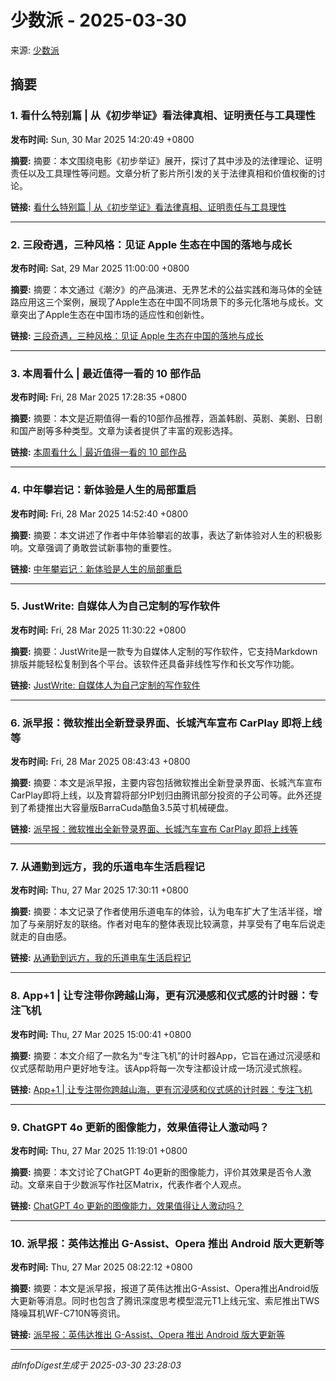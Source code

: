 # 少数派 - 2025-03-30

来源: [少数派](https://sspai.com)

## 摘要

### 1. 看什么特别篇 | 从《初步举证》看法律真相、证明责任与工具理性

**发布时间:** Sun, 30 Mar 2025 14:20:49 +0800

**摘要:** 摘要：本文围绕电影《初步举证》展开，探讨了其中涉及的法律理论、证明责任以及工具理性等问题。文章分析了影片所引发的关于法律真相和价值权衡的讨论。

**链接:** [看什么特别篇 | 从《初步举证》看法律真相、证明责任与工具理性](https://sspai.com/post/97857)

---

### 2. 三段奇遇，三种风格：见证 Apple 生态在中国的落地与成长

**发布时间:** Sat, 29 Mar 2025 11:00:00 +0800

**摘要:** 摘要：本文通过《潮汐》的产品演进、无界艺术的公益实践和海马体的全链路应用这三个案例，展现了Apple生态在中国不同场景下的多元化落地与成长。文章突出了Apple生态在中国市场的适应性和创新性。

**链接:** [三段奇遇，三种风格：见证 Apple 生态在中国的落地与成长](https://sspai.com/post/97874)

---

### 3. 本周看什么 | 最近值得一看的 10 部作品

**发布时间:** Fri, 28 Mar 2025 17:28:35 +0800

**摘要:** 摘要：本文是近期值得一看的10部作品推荐，涵盖韩剧、英剧、美剧、日剧和国产剧等多种类型。文章为读者提供了丰富的观影选择。

**链接:** [本周看什么 | 最近值得一看的 10 部作品](https://sspai.com/post/97873)

---

### 4. 中年攀岩记：新体验是人生的局部重启

**发布时间:** Fri, 28 Mar 2025 14:52:40 +0800

**摘要:** 摘要：本文讲述了作者中年体验攀岩的故事，表达了新体验对人生的积极影响。文章强调了勇敢尝试新事物的重要性。

**链接:** [中年攀岩记：新体验是人生的局部重启](https://sspai.com/post/96909)

---

### 5. JustWrite: 自媒体人为自己定制的写作软件

**发布时间:** Fri, 28 Mar 2025 11:30:22 +0800

**摘要:** 摘要：JustWrite是一款专为自媒体人定制的写作软件，它支持Markdown排版并能轻松复制到各个平台。该软件还具备非线性写作和长文写作功能。

**链接:** [JustWrite: 自媒体人为自己定制的写作软件](https://sspai.com/post/97565)

---

### 6. 派早报：微软推出全新登录界面、长城汽车宣布 CarPlay 即将上线等

**发布时间:** Fri, 28 Mar 2025 08:43:43 +0800

**摘要:** 摘要：本文是派早报，主要内容包括微软推出全新登录界面、长城汽车宣布CarPlay即将上线，以及育碧将部分IP划归由腾讯部分投资的子公司等。此外还提到了希捷推出大容量版BarraCuda酷鱼3.5英寸机械硬盘。

**链接:** [派早报：微软推出全新登录界面、长城汽车宣布 CarPlay 即将上线等](https://sspai.com/post/97859)

---

### 7. 从通勤到远方，我的乐道电车生活启程记

**发布时间:** Thu, 27 Mar 2025 17:30:11 +0800

**摘要:** 摘要：本文记录了作者使用乐道电车的体验，认为电车扩大了生活半径，增加了与亲朋好友的联络。作者对电车的整体表现比较满意，并享受有了电车后说走就走的自由感。

**链接:** [从通勤到远方，我的乐道电车生活启程记](https://sspai.com/post/97231)

---

### 8. App+1 | 让专注带你跨越山海，更有沉浸感和仪式感的计时器：专注飞机

**发布时间:** Thu, 27 Mar 2025 15:00:41 +0800

**摘要:** 摘要：本文介绍了一款名为“专注飞机”的计时器App，它旨在通过沉浸感和仪式感帮助用户更好地专注。该App将每一次专注都设计成一场沉浸式旅程。

**链接:** [App+1 | 让专注带你跨越山海，更有沉浸感和仪式感的计时器：专注飞机](https://sspai.com/post/97448)

---

### 9. ChatGPT 4o 更新的图像能力，效果值得让人激动吗？

**发布时间:** Thu, 27 Mar 2025 11:19:01 +0800

**摘要:** 摘要：本文讨论了ChatGPT 4o更新的图像能力，评价其效果是否令人激动。文章来自于少数派写作社区Matrix，代表作者个人观点。

**链接:** [ChatGPT 4o 更新的图像能力，效果值得让人激动吗？](https://sspai.com/post/97797)

---

### 10. 派早报：英伟达推出 G-Assist、Opera 推出 Android 版大更新等

**发布时间:** Thu, 27 Mar 2025 08:22:12 +0800

**摘要:** 摘要：本文是派早报，报道了英伟达推出G-Assist、Opera推出Android版大更新等消息。同时也包含了腾讯深度思考模型混元T1上线元宝、索尼推出TWS降噪耳机WF-C710N等资讯。

**链接:** [派早报：英伟达推出 G-Assist、Opera 推出 Android 版大更新等](https://sspai.com/post/97821)

---


*由InfoDigest生成于 2025-03-30 23:28:03*
